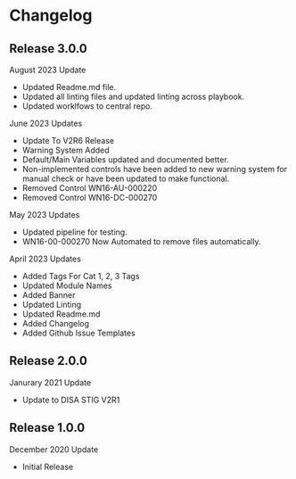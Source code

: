 # Changelog

## Release 3.0.0

August 2023 Update
  - Updated Readme.md file.
  - Updated all linting files and updated linting across playbook.
  - Updated worklfows to central repo.

June 2023 Updates
  - Update To V2R6 Release
  - Warning System Added
  - Default/Main Variables updated and documented better.
  - Non-implemented controls have been added to new warning system for manual check or have been updated to make functional.
  - Removed Control WN16-AU-000220
  - Removed Control WN16-DC-000270

May 2023 Updates
  - Updated pipeline for testing.
  - WN16-00-000270 Now Automated to remove files automatically.

April 2023 Updates
  - Added Tags For Cat 1, 2, 3 Tags
  - Updated Module Names
  - Added Banner
  - Updated Linting
  - Updated Readme.md
  - Added Changelog
  - Added Github Issue Templates

## Release 2.0.0

Janurary 2021 Update
  - Update to DISA STIG V2R1

## Release 1.0.0

December 2020 Update
  - Initial Release
